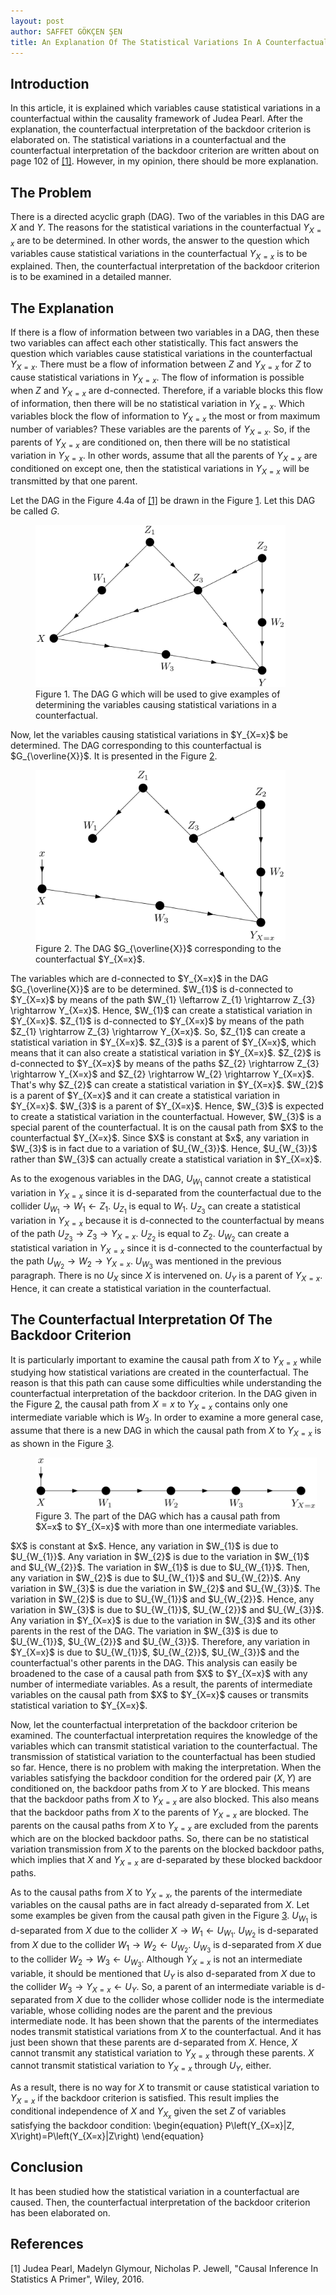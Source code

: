 ```yaml
---
layout: post
author: SAFFET GÖKÇEN ŞEN 
title: An Explanation Of The Statistical Variations In A Counterfactual And The Counterfactual Interpretation Of The Backdoor Criterion
--- 
```

## Introduction 
In this article, it is explained which variables cause statistical variations 
in a counterfactual within the causality framework of Judea Pearl. After the 
explanation, the counterfactual interpretation of the backdoor criterion is 
elaborated on. The statistical variations in a counterfactual and the counterfactual 
interpretation of the backdoor criterion are written about on page 102 of 
<a href="#primer">[1]</a>. However, in my opinion, there should be more explanation. 

## The Problem 
There is a directed acyclic graph (DAG). Two of the variables in this DAG are $X$ 
and $Y$. The reasons for the statistical variations in the counterfactual $Y_{X=x}$ 
are to be determined. In other words, the answer to the question which variables 
cause statistical variations in the counterfactual $Y_{X=x}$ is to be explained. 
Then, the counterfactual interpretation of the backdoor criterion is to be 
examined in a detailed manner.

## The Explanation 
If there is a flow of information between two variables in a DAG, then these 
two variables can affect each other statistically. This fact answers the question 
which variables cause statistical variations in the counterfactual $Y_{X=x}$. 
There must be a flow of information between $Z$ and $Y_{X=x}$ for $Z$ to cause 
statistical variations in $Y_{X=x}$. The flow of information is possible when $Z$ 
and $Y_{X=x}$ are d-connected. Therefore, if a variable blocks this flow of 
information, then there will be no statistical variation in $Y_{X=x}$. Which 
variables block the flow of information to $Y_{X=x}$ the most or from maximum 
number of variables? These variables are the parents of $Y_{X=x}$. So, if the 
parents of $Y_{X=x}$ are conditioned on, then there will be no statistical 
variation in $Y_{X=x}$. In other words, assume that all the parents of $Y_{X=x}$ 
are conditioned on except one, then the statistical variations in $Y_{X=x}$ will 
be transmitted by that one parent. 

Let the DAG in the Figure 4.4a of <a href="#primer">[1]</a> be drawn in the 
Figure <a href="#figure1">1</a>. Let this DAG be called $G$.
<figure id="figure1"> 
<img src="/assets/statisticalVariationsInACounterfactual/figure1.png" style="max-width: 400px;">
<figcaption>Figure 1. The DAG G which will be used to give examples of determining 
the variables causing statistical variations in a counterfactual.</figcaption>
</figure> 
Now, let the variables causing statistical variations in $Y_{X=x}$ be determined. 
The DAG corresponding to this counterfactual is $G_{\overline{X}}$. It is 
presented in the Figure <a href="#figure2">2</a>.
<figure id="figure2"> 
<img src="/assets/statisticalVariationsInACounterfactual/figure2.png" style="max-width: 400px;">
<figcaption>Figure 2. The DAG $G_{\overline{X}}$ corresponding to the 
counterfactual $Y_{X=x}$.
</figcaption>
</figure> 
The variables which are d-connected to $Y_{X=x}$ in the DAG $G_{\overline{X}}$ 
are to be determined. $W_{1}$ is d-connected to $Y_{X=x}$ by means of the path 
$W_{1} \leftarrow Z_{1} \rightarrow Z_{3} \rightarrow Y_{X=x}$. Hence, $W_{1}$ 
can create a statistical variation in $Y_{X=x}$. $Z_{1}$ is d-connected to 
$Y_{X=x}$ by means of the path $Z_{1} \rightarrow Z_{3} \rightarrow Y_{X=x}$. 
So, $Z_{1}$ can create a statistical variation in $Y_{X=x}$. $Z_{3}$ is a parent 
of $Y_{X=x}$, which means that it can also create a statistical variation in 
$Y_{X=x}$. $Z_{2}$ is d-connected to $Y_{X=x}$ by means of the paths 
$Z_{2} \rightarrow Z_{3} \rightarrow Y_{X=x}$ and $Z_{2} \rightarrow W_{2} 
\rightarrow Y_{X=x}$. That's why $Z_{2}$ can create a statistical variation in 
$Y_{X=x}$. $W_{2}$ is a parent of $Y_{X=x}$ and it can create a statistical 
variation in $Y_{X=x}$. $W_{3}$ is a parent of $Y_{X=x}$. Hence, $W_{3}$ is 
expected to create a statistical variation in the counterfactual. However, $W_{3}$ 
is a special parent of the counterfactual. It is on the causal path from $X$ to 
the counterfactual $Y_{X=x}$. Since $X$ is constant at $x$, any variation in 
$W_{3}$ is in fact due to a variation of $U_{W_{3}}$. Hence, $U_{W_{3}}$ rather 
than $W_{3}$ can actually create a statistical variation in $Y_{X=x}$. 

As to the exogenous variables in the DAG, $U_{W_{1}}$ cannot create a statistical 
variation in $Y_{X=x}$ since it is d-separated from the counterfactual due to 
the collider $U_{W_{1}} \rightarrow W_{1} \leftarrow Z_{1}$. $U_{Z_{1}}$ is equal 
to $W_{1}$. $U_{Z_{3}}$ can create a statistical variation in $Y_{X=x}$ because 
it is d-connected to the counterfactual by means of the path $U_{Z_{3}} 
\rightarrow Z_{3} \rightarrow Y_{X=x}$. $U_{Z_{2}}$ is equal to $Z_{2}$. 
$U_{W_{2}}$ can create a statistical variation in $Y_{X=x}$ since it is 
d-connected to the counterfactual by the path $U_{W_{2}} \rightarrow W_{2} 
\rightarrow Y_{X=x}$. $U_{W_{3}}$ was mentioned in the previous paragraph. There 
is no $U_{X}$ since $X$ is intervened on. $U_{Y}$ is a parent of $Y_{X=x}$. Hence, 
it can create a statistical variation in the counterfactual. 

## The Counterfactual Interpretation Of The Backdoor Criterion 
It is particularly important to examine the causal path from $X$ to $Y_{X=x}$ while 
studying how statistical variations are created in the counterfactual. The reason 
is that this path can cause some difficulties while understanding the counterfactual 
interpretation of the backdoor criterion. In the DAG given in the Figure 
<a href="#figure2">2</a>, the causal path from $X=x$ to $Y_{X=x}$ contains only 
one intermediate variable which is $W_{3}$. In order to examine a more general 
case, assume that there is a new DAG in which the causal path from $X$ to 
$Y_{X=x}$ is as shown in the Figure <a href="#figure3">3</a>.
<figure id="figure3"> 
<img src="/assets/statisticalVariationsInACounterfactual/figure3.png" style="max-width: 450px;">
<figcaption>Figure 3. The part of the DAG which has a causal path from $X=x$ to 
$Y_{X=x}$ with more than one intermediate variables.
</figcaption>
</figure> 
$X$ is constant at $x$. Hence, any variation in $W_{1}$ is due to $U_{W_{1}}$. Any 
variation in $W_{2}$ is due to the variation in $W_{1}$ and $U_{W_{2}}$. The 
variation in $W_{1}$ is due to $U_{W_{1}}$. Then, any variation in $W_{2}$ is due 
to $U_{W_{1}}$ and $U_{W_{2}}$. Any variation in $W_{3}$ is due the variation in 
$W_{2}$ and $U_{W_{3}}$. The variation in $W_{2}$ is due to $U_{W_{1}}$ and 
$U_{W_{2}}$. Hence, any variation in $W_{3}$ is due to $U_{W_{1}}$, $U_{W_{2}}$ 
and $U_{W_{3}}$. Any variation in $Y_{X=x}$ is due to the variation in $W_{3}$ 
and its other parents in the rest of the DAG. The variation in $W_{3}$ is due to 
$U_{W_{1}}$, $U_{W_{2}}$ and $U_{W_{3}}$. Therefore, any variation in $Y_{X=x}$ 
is due to $U_{W_{1}}$, $U_{W_{2}}$, $U_{W_{3}}$ and the counterfactual's other 
parents in the DAG. This analysis can easily be broadened to the case of a 
causal path from $X$ to $Y_{X=x}$ with any number of intermediate variables. As 
a result, the parents of intermediate variables on the causal path from $X$ to 
$Y_{X=x}$ causes or transmits statistical variation to $Y_{X=x}$. 

Now, let the counterfactual interpretation of the backdoor criterion be examined. 
The counterfactual interpretation requires the knowledge of the variables which 
can transmit statistical variation to the counterfactual. The transmission of 
statistical variation to the counterfactual has been studied so far. Hence, there 
is no problem with making the interpretation. When the variables satisfying the 
backdoor condition for the ordered pair $\left(X, Y\right)$ are conditioned on, 
the backdoor paths from $X$ to $Y$ are blocked. This means that the backdoor paths 
from $X$ to $Y_{X=x}$ are also blocked. This also means that the backdoor paths 
from $X$ to the parents of $Y_{X=x}$ are blocked. The parents on the causal paths 
from $X$ to $Y_{x=x}$ are excluded from the parents which are on the blocked 
backdoor paths. So, there can be no statistical variation transmission from $X$ 
to the parents on the blocked backdoor paths, which implies that $X$ and $Y_{X=x}$ 
are d-separated by these blocked backdoor paths. 

As to the causal paths from $X$ to $Y_{X=x}$, the parents of the intermediate 
variables on the causal paths are in fact already d-separated from $X$. Let some 
examples be given from the causal path given in the Figure <a href="#figure3">3</a>. 
$U_{W_{1}}$ is d-separated from $X$ due to the collider $X \rightarrow W_{1} 
\leftarrow U_{W_{1}}$. $U_{W_{2}}$ is d-separated from $X$ due to the collider 
$W_{1} \rightarrow W_{2} \leftarrow U_{W_{2}}$. $U_{W_{3}}$ is d-separated from 
$X$ due to the collider $W_{2} \rightarrow W_{3} \leftarrow U_{W_{3}}$. Although 
$Y_{X=x}$ is not an intermediate variable, it should be mentioned that $U_{Y}$ 
is also d-separated from $X$ due to the collider $W_{3} \rightarrow Y_{X=x} 
\leftarrow U_{Y}$. So, a parent of an intermediate variable is d-separated from 
$X$ due to the collider whose collider node is the intermediate variable, whose 
colliding nodes are the parent and the previous intermediate node. It has been 
shown that the parents of the intermediates nodes transmit statistical variations 
from $X$ to the counterfactual. And it has just been shown that these parents are 
d-separated from $X$. Hence, $X$ cannot transmit any statistical variation to 
$Y_{X=x}$ through these parents. $X$ cannot transmit statistical variation to 
$Y_{X=x}$ through $U_{Y}$, either. 

As a result, there is no way for $X$ to transmit or cause statistical variation 
to $Y_{X=x}$ if the backdoor criterion is satisfied. This result implies the 
conditional independence of $X$ and $Y_{X_x}$ given the set $Z$ of variables 
satisfying the backdoor condition: 
\begin{equation}
    P\left(Y_{X=x}|Z, X\right)=P\left(Y_{X=x}|Z\right)
\end{equation} 

## Conclusion 
It has been studied how the statistical variation in a counterfactual are caused. 
Then, the counterfactual interpretation of the backdoor criterion has been elaborated 
on.

## References 
<span id="primer"> [1] Judea Pearl, Madelyn Glymour, Nicholas P. Jewell, "Causal 
Inference In Statistics A Primer", Wiley, 2016.